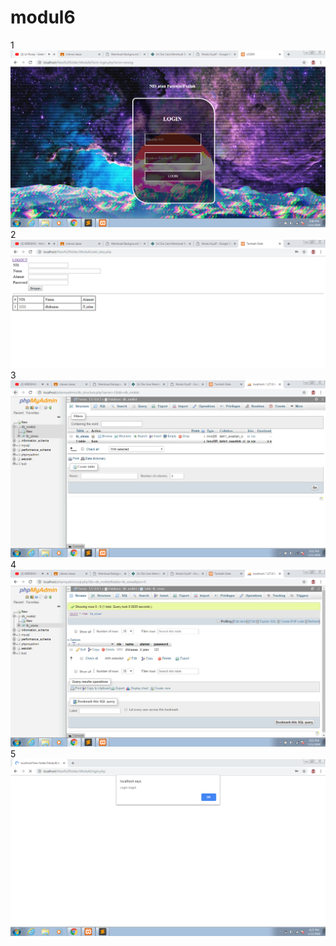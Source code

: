 # modul6
1
![alt text](https://github.com/andhikapradana/modul6/blob/master/hasil/1.PNG)
2
![alt text](https://github.com/andhikapradana/modul6/blob/master/hasil/2.PNG)
3
![alt text](https://github.com/andhikapradana/modul6/blob/master/hasil/3.PNG)
4
![alt text](https://github.com/andhikapradana/modul6/blob/master/hasil/4.png)
5
![alt text](https://github.com/andhikapradana/modul6/blob/master/hasil/5.PNG)

